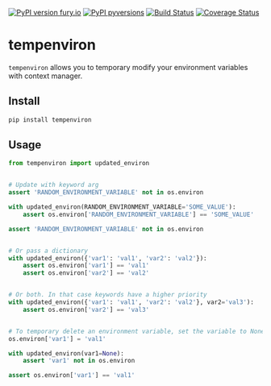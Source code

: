 [![PyPI version fury.io](https://badge.fury.io/py/tempenviron.svg)](https://pypi.python.org/pypi/tempenviron/)
[![PyPI pyversions](https://img.shields.io/pypi/pyversions/tempenviron.svg)](https://pypi.python.org/pypi/tempenviron/)
[![Build Status](https://travis-ci.org/u1234x1234/tempenviron.svg?branch=master)](https://travis-ci.org/u1234x1234/tempenviron)
[![Coverage Status](https://coveralls.io/repos/github/u1234x1234/tempenviron/badge.svg?branch=master)](https://coveralls.io/github/u1234x1234/tempenviron?branch=master)

# tempenviron

`tempenviron` allows you to temporary modify your environment variables with context manager.

## Install

```bash
pip install tempenviron
```

## Usage
```python
from tempenviron import updated_environ


# Update with keyword arg
assert 'RANDOM_ENVIRONMENT_VARIABLE' not in os.environ

with updated_environ(RANDOM_ENVIRONMENT_VARIABLE='SOME_VALUE'):
    assert os.environ['RANDOM_ENVIRONMENT_VARIABLE'] == 'SOME_VALUE'

assert 'RANDOM_ENVIRONMENT_VARIABLE' not in os.environ


# Or pass a dictionary
with updated_environ({'var1': 'val1', 'var2': 'val2'}):
    assert os.environ['var1'] == 'val1'
    assert os.environ['var2'] == 'val2'


# Or both. In that case keywords have a higher priority
with updated_environ({'var1': 'val1', 'var2': 'val2'}, var2='val3'):
    assert os.environ['var2'] == 'val3'


# To temporary delete an environment variable, set the variable to None
os.environ['var1'] = 'val1'

with updated_environ(var1=None):
    assert 'var1' not in os.environ

assert os.environ['var1'] == 'val1'

```
